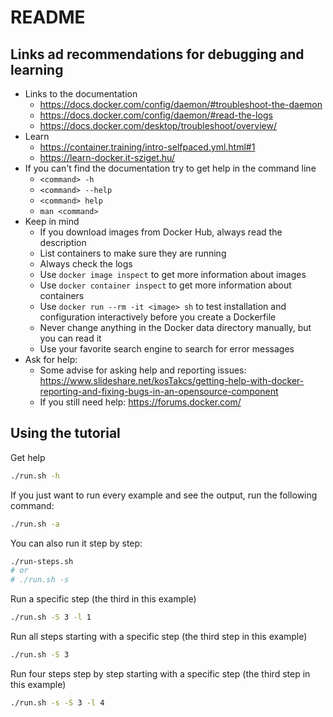 # README

## Links ad recommendations for debugging and learning

- Links to the documentation
  - https://docs.docker.com/config/daemon/#troubleshoot-the-daemon
  - https://docs.docker.com/config/daemon/#read-the-logs
  - https://docs.docker.com/desktop/troubleshoot/overview/
- Learn
  - https://container.training/intro-selfpaced.yml.html#1
  - https://learn-docker.it-sziget.hu/
- If you can't find the documentation try to get help in the command line
  - `<command> -h`
  - `<command> --help`
  - `<command> help`
  - `man <command>`
- Keep in mind
  - If you download images from Docker Hub, always read the description
  - List containers to make sure they are running 
  - Always check the logs
  - Use `docker image inspect` to get more information about images
  - Use `docker container inspect` to get more information about containers
  - Use `docker run --rm -it <image> sh` to test installation and configuration interactively
    before you create a Dockerfile
  - Never change anything in the Docker data directory manually, but you can read it
  - Use your favorite search engine to search for error messages
- Ask for help:
  - Some advise for asking help and reporting issues: \
    https://www.slideshare.net/kosTakcs/getting-help-with-docker-reporting-and-fixing-bugs-in-an-opensource-component
  - If you still need help: https://forums.docker.com/

## Using the tutorial

Get help

```bash
./run.sh -h
```

If you just want to run every example and see the output, run the following command:

```bash
./run.sh -a
```

You can also run it step by step:

```bash
./run-steps.sh
# or
# ./run.sh -s
```

Run a specific step (the third in this example)

```bash
./run.sh -S 3 -l 1
```

Run all steps starting with a specific step (the third step in this example)

```bash
./run.sh -S 3
```

Run four steps step by step starting with a specific step (the third step in this example)

```bash
./run.sh -s -S 3 -l 4
```

